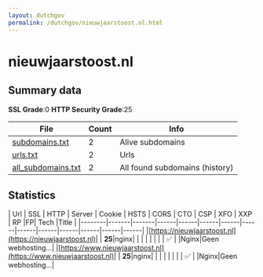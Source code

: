 ```yaml
---
layout: dutchgov
permalink: /dutchgov/nieuwjaarstoost.nl.html
---
```



# nieuwjaarstoost.nl
## Summary data


**SSL Grade**:0
**HTTP Security Grade**:25


| File       | Count | Info |
|------------|-------|------|
|[subdomains.txt](/data/nieuwjaarstoost.nl/subdomains.txt)|2|Alive subdomains|
|[urls.txt](/data/nieuwjaarstoost.nl/urls.txt)|2|Urls|
|[all_subdomains.txt](/data/nieuwjaarstoost.nl/all_subdomains.txt)|2|All found subdomains (history)|


## Statistics


| Url | SSL | HTTP | Server | Cookie | HSTS | CORS | CTO | CSP | XFO | XXP | RP |FP| Tech |Title |
|--------|-------|-------|------|------|------|------|------|------|------|------|------|------|------|
|[https://nieuwjaarstoost.nl](https://nieuwjaarstoost.nl)| | **25**|nginx| | | | | | | | :white_check_mark: | |Nginx|Geen webhosting...|
|[https://www.nieuwjaarstoost.nl](https://www.nieuwjaarstoost.nl)| | **25**|nginx| | | | | | | | :white_check_mark: | |Nginx|Geen webhosting...|